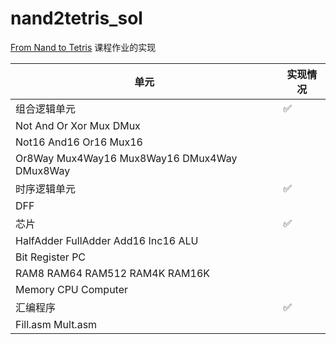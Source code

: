 # nand2tetris_sol

[From Nand to Tetris](https://www.nand2tetris.org/course) 课程作业的实现

| 单元      | 实现情况 |
| ----------- | ----------- |
| 组合逻辑单元 | ✅ |
| Not And Or Xor Mux DMux| |
| Not16 And16 Or16 Mux16| |
| Or8Way Mux4Way16 Mux8Way16 DMux4Way DMux8Way| |
| 时序逻辑单元 | ✅ |
| DFF | |
| 芯片 | ✅ |
| HalfAdder FullAdder Add16 Inc16 ALU| |
| Bit Register PC| |
| RAM8 RAM64 RAM512 RAM4K RAM16K| |
| Memory CPU Computer| |
| 汇编程序 | ✅ |
| Fill.asm Mult.asm | |